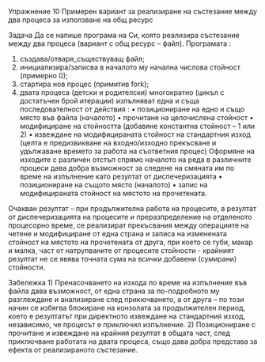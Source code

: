 Упражнение 10
Примерен вариант  за  реализиране  на състезание между два процеса за използване на общ ресурс  

Задача Да се напише програма на Си, която реализира състезание между два процеса  (вариант с общ ресурс – файл).
Програмата :
1.	създава/отваря_съществуващ файл;
2.	инициализира/записва в началото му начална числова стойност  (примерно  0);
3.	стартира нов процес  (примитив fork);
4.	двата процеса (детски и родителски) многократно (цикъл с достатъчен брой итерации) изпълняват една и съща последователност от действия :
•	позициониране на едно и също място във файла (началото)
•	прочитане на целочислена стойност
•	модифициране на стойността (добавяне константна стойност – 1 или 2)
•	извеждане на модифицираната стойност на стандартния изход 
(целта е предизвикване на входно/изходно прекъсване и удължаване времето за работа на съответния процес) 
Оформяне на изходите с различен отстъп спрямо началото на реда в различните процеси дава добра възможност за следене  на смяната им по време на изпълнение  като резултат от диспечеризацията 
•	позициониране на същото място (началото)
•	запис на модифицираната стойност на мястото на прочетената.

Очакван резултат – при продължителна работа на процесите, в резултат от диспечеризацията на процесите и преразпределение на отделеното процесорно време, се реализират прекъсвания между операциите на четене и модифициране от една страна и записа на изменената стойност на мястото на прочетената от друга, при което се губи, макар и малка, част от натрупваните от процесите стойности - крайният резултат не се явява точната сума на всички добавени (сумирани) стойности.



Забележка 1) Пренасочването на изхода по време на изпълнение във файлa дава възможност, от една страна за по-подробното му разглеждане и анализиране след прикючването, а от друга – по този начин се избягва блокиране на  конзолата за продължителен период, което е резултатът  при директното извеждане на стандартния изход, независимо, че процесът е приключил изпълнение.
2) Позициониране с прочитане и извеждане на крайния резултат в общата част, след приключване работата на двата процеса, също дава добра представа за ефекта от реализираното състезание.
